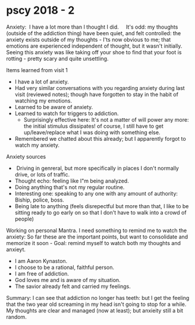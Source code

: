 # pscy 2018 - 2

Anxiety:  I have a lot more than I thought I did.
    It's odd: my thoughts (outside of the addiction thing) have been quiet, and felt controlled: the anxiety exists outside of my thoughts - I'ts now obvious to me; that emotions are experienced independent of thought, but it wasn't initially. Seeing this anxiety was like taking off your shoe to find that your foot is rotting - pretty scary and quite unsettling.

Items learned from visit 1

* I have a lot of anxiety.
* Had very similar conversations with you regarding anxiety during last visit (reviewed notes); though have forgotten to stay in the habit of watching my emotions.
* Learned to be aware of anxiety.
* Learned to watch for triggers to addiction.
	* Surprisingly effective here: It's not a matter of will power any more: the initial stimulus dissipates! of course, I still have to get up/leave/replace what I was doing with something else.
* Remembered we chatted about this already; but I apparently forgot to watch my anxiety.

Anxiety sources

*  Driving in genreral, but more specifically in places I don't normally drive, or lots of traffic. 
* Thought echo: feeling like I"m being analyzed.
* Doing anything that's not my regular routine.
* Interesting one: speaking to any one with any amount of authority: Biship, police, boss.
* Being late to anything (feels disrepectful but more than that, I like to be sitting ready to go early on so that I don't have to walk into a crowd of people)

Working on personal Mantra. I need something to remind me to watch the anxiety: So far these are the important points, but want to consolidate and memorize it soon - Goal: remind myself to watch both my thoughts and anxieyt.

* I am Aaron Kynaston.
* I choose to be a rational, faithful person.
* I am free of addiction.
* God loves me and is aware of my situation.
* The savior already felt and carried my feelings.

Summary: I can see that addiction no longer has teeth: but I get the feeling that the two year old screaming in my head isn't going to stop for a while. My thoughts are clear and managed (now at least); but anxieity still a bit random.
